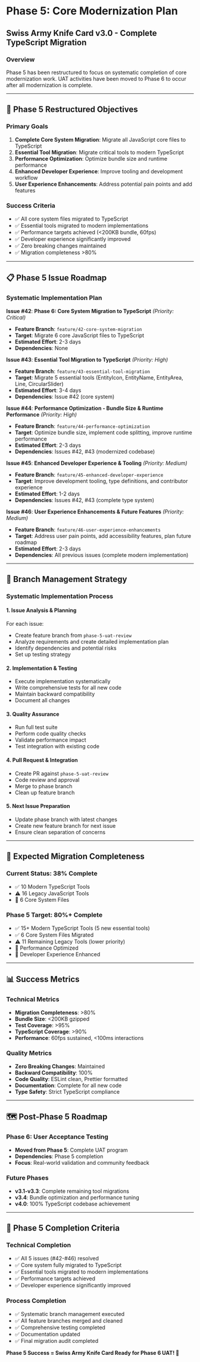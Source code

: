 # Phase 5: Core Modernization Plan

## Swiss Army Knife Card v3.0 - Complete TypeScript Migration

### Overview

Phase 5 has been restructured to focus on systematic completion of core modernization work. UAT activities have been moved to Phase 6 to occur after all modernization is complete.

---

## 🎯 Phase 5 Restructured Objectives

### Primary Goals

1. **Complete Core System Migration**: Migrate all JavaScript core files to TypeScript
2. **Essential Tool Migration**: Migrate critical tools to modern TypeScript
3. **Performance Optimization**: Optimize bundle size and runtime performance
4. **Enhanced Developer Experience**: Improve tooling and development workflow
5. **User Experience Enhancements**: Address potential pain points and add features

### Success Criteria

- ✅ All core system files migrated to TypeScript
- ✅ Essential tools migrated to modern implementations
- ✅ Performance targets achieved (<200KB bundle, 60fps)
- ✅ Developer experience significantly improved
- ✅ Zero breaking changes maintained
- ✅ Migration completeness >80%

---

## 📋 Phase 5 Issue Roadmap

### Systematic Implementation Plan

**Issue #42**: **Phase 6: Core System Migration to TypeScript** _(Priority: Critical)_

- **Feature Branch**: `feature/42-core-system-migration`
- **Target**: Migrate 6 core JavaScript files to TypeScript
- **Estimated Effort**: 2-3 days
- **Dependencies**: None

**Issue #43**: **Essential Tool Migration to TypeScript** _(Priority: High)_

- **Feature Branch**: `feature/43-essential-tool-migration`
- **Target**: Migrate 5 essential tools (EntityIcon, EntityName, EntityArea, Line, CircularSlider)
- **Estimated Effort**: 3-4 days
- **Dependencies**: Issue #42 (core system)

**Issue #44**: **Performance Optimization - Bundle Size & Runtime Performance** _(Priority: High)_

- **Feature Branch**: `feature/44-performance-optimization`
- **Target**: Optimize bundle size, implement code splitting, improve runtime performance
- **Estimated Effort**: 2-3 days
- **Dependencies**: Issues #42, #43 (modernized codebase)

**Issue #45**: **Enhanced Developer Experience & Tooling** _(Priority: Medium)_

- **Feature Branch**: `feature/45-enhanced-developer-experience`
- **Target**: Improve development tooling, type definitions, and contributor experience
- **Estimated Effort**: 1-2 days
- **Dependencies**: Issues #42, #43 (complete type system)

**Issue #46**: **User Experience Enhancements & Future Features** _(Priority: Medium)_

- **Feature Branch**: `feature/46-user-experience-enhancements`
- **Target**: Address user pain points, add accessibility features, plan future roadmap
- **Estimated Effort**: 2-3 days
- **Dependencies**: All previous issues (complete modern implementation)

---

## 🔄 Branch Management Strategy

### Systematic Implementation Process

#### 1. **Issue Analysis & Planning**

For each issue:

- Create feature branch from `phase-5-uat-review`
- Analyze requirements and create detailed implementation plan
- Identify dependencies and potential risks
- Set up testing strategy

#### 2. **Implementation & Testing**

- Execute implementation systematically
- Write comprehensive tests for all new code
- Maintain backward compatibility
- Document all changes

#### 3. **Quality Assurance**

- Run full test suite
- Perform code quality checks
- Validate performance impact
- Test integration with existing code

#### 4. **Pull Request & Integration**

- Create PR against `phase-5-uat-review`
- Code review and approval
- Merge to phase branch
- Clean up feature branch

#### 5. **Next Issue Preparation**

- Update phase branch with latest changes
- Create new feature branch for next issue
- Ensure clean separation of concerns

---

## 🎯 Expected Migration Completeness

### Current Status: 38% Complete

- ✅ 10 Modern TypeScript Tools
- ⚠️ 16 Legacy JavaScript Tools
- 🔧 6 Core System Files

### Phase 5 Target: 80%+ Complete

- ✅ 15+ Modern TypeScript Tools (5 new essential tools)
- ✅ 6 Core System Files Migrated
- ⚠️ 11 Remaining Legacy Tools (lower priority)
- 🎯 Performance Optimized
- 🎯 Developer Experience Enhanced

---

## 📊 Success Metrics

### Technical Metrics

- **Migration Completeness**: >80%
- **Bundle Size**: <200KB gzipped
- **Test Coverage**: >95%
- **TypeScript Coverage**: >90%
- **Performance**: 60fps sustained, <100ms interactions

### Quality Metrics

- **Zero Breaking Changes**: Maintained
- **Backward Compatibility**: 100%
- **Code Quality**: ESLint clean, Prettier formatted
- **Documentation**: Complete for all new code
- **Type Safety**: Strict TypeScript compliance

---

## 🗺️ Post-Phase 5 Roadmap

### Phase 6: User Acceptance Testing

- **Moved from Phase 5**: Complete UAT program
- **Dependencies**: Phase 5 completion
- **Focus**: Real-world validation and community feedback

### Future Phases

- **v3.1-v3.3**: Complete remaining tool migrations
- **v3.4**: Bundle optimization and performance tuning
- **v4.0**: 100% TypeScript codebase achievement

---

## 🎉 Phase 5 Completion Criteria

### Technical Completion

- ✅ All 5 issues (#42-#46) resolved
- ✅ Core system fully migrated to TypeScript
- ✅ Essential tools migrated to modern implementations
- ✅ Performance targets achieved
- ✅ Developer experience significantly improved

### Process Completion

- ✅ Systematic branch management executed
- ✅ All feature branches merged and cleaned
- ✅ Comprehensive testing completed
- ✅ Documentation updated
- ✅ Final migration audit completed

**Phase 5 Success = Swiss Army Knife Card Ready for Phase 6 UAT! 🚀**
